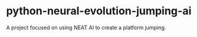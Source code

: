 # python-neural-evolution-jumping-ai
A project focused on using NEAT AI to create a platform jumping.
